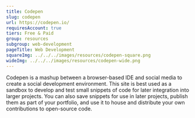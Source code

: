 ```yaml
---
title: Codepen
slug: codepen
url: https://codepen.io/
requiresAccount: true
tiers: Free & Paid
group: resources
subgroup: web-development
pageTitle: Web Development
squareImg: ../../../images/resources/codepen-square.png
wideImg: ../../../images/resources/codepen-wide.png
---
```


Codepen is a mashup between a browser-based IDE and social media to create a social development environment.  This site is best used as a sandbox to develop and test small snippets of code for later integration into larger projects.  You can also save snippets for use in later projects, publish them as part of your portfolio, and use it to house and distribute your own contributions to open-source code.